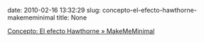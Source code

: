 date: 2010-02-16 13:32:29
slug: concepto-el-efecto-hawthorne-makememinimal
title: None

[Concepto: El efecto Hawthorne » MakeMeMinimal](http://makememinimal.com/2010/concepto-el-efecto-hawthorne/)

